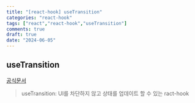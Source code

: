 ```yaml
---
title: "[react-hook] useTransition"
categories: "react-hook"
tags: ["react","react-hook","useTransition"]
comments: true
draft: true
date: "2024-06-05"
---
```


## useTransition

[공식문서](https://react.dev/reference/react/useTransition)

> useTransition: UI를 차단하지 않고 상태를 업데이트 할 수 있는 ract-hook
>
> 